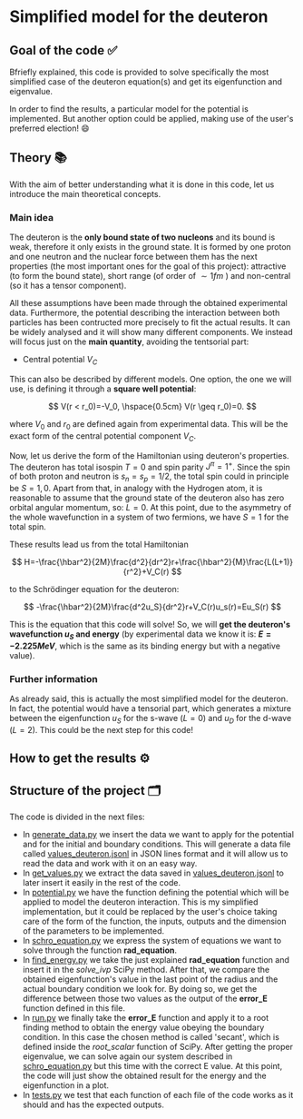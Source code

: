 # Simplified model for the deuteron

## Goal of the code :white_check_mark:

Bfriefly explained, this code is provided to solve specifically the most simplified case of the deuteron equation(s) and get its eigenfunction and eigenvalue.

In order to find the results, a particular model for the potential is implemented. But another option could be applied, making use of the user's preferred election! :smile:

## Theory :books:

With the aim of better understanding what it is done in this code, let us introduce the main theoretical concepts.

### Main idea

The deuteron is the **only bound state of two nucleons** and its bound is weak, therefore it only exists in the ground state. It is formed by one proton and one neutron and the nuclear force between them has the next properties (the most important ones for the goal of this project): attractive (to form the bound state), short range (of order of $\sim 1fm$ ) and non-central (so it has a tensor component). 

All these assumptions have been made through the obtained experimental data. Furthermore, the potential describing the interaction between both particles has been contructed more precisely to fit the actual results. It can be widely analysed and it will show many different components. We instead will focus just on the **main quantity**, avoiding the tentsorial part:
- Central potential $V_C$

This can also be described by different models. One option, the one we will use, is defining it through a **square well potential**:

$$ V(r < r_0)=-V_0, \hspace{0.5cm} V(r \geq r_0)=0.
$$

where $V_0$ and $r_0$ are defined again from experimental data. This will be the exact form of the central potential component $V_C$.

Now, let us derive the form of the Hamiltonian using deuteron's properties. The deuteron has total isospin $T=0$ and spin parity $J^{\pi}=1^+$. Since the spin of both proton and neutron is $s_n=s_p=1/2$, the total spin could in principle be $S=1,0$. Apart from that, in analogy with the Hydrogen atom, it is reasonable to assume that the ground state of the deuteron also has zero orbital angular momentum, so: $L=0$. At this point, due to the asymmetry of the whole wavefunction in a system of two fermions, we have $S=1$ for the total spin.

These results lead us from the total Hamiltonian

$$ H=-\frac{\hbar^2}{2M}\frac{d^2}{dr^2}r+\frac{\hbar^2}{M}\frac{L(L+1)}{r^2}+V_C(r)
$$

to the Schrödinger equation for the deuteron:

$$ -\frac{\hbar^2}{2M}\frac{d^2u_S}{dr^2}r+V_C(r)u_s(r)=Eu_S(r)
$$

This is the equation that this code will solve! So, we will **get the deuteron's wavefunction $u_S$ and energy** (by experimental data we know it is: **$E=-2.225 MeV$**, which is the same as its binding energy but with a negative value).

### Further information

As already said, this is actually the most simplified model for the deuteron. In fact, the potential would have a tensorial part, which generates a mixture between the eigenfunction $u_S$ for the s-wave ($L=0$) and $u_D$ for the d-wave ($L=2$). This could be the next step for this code!

## How to get the results :gear:

## Structure of the project :card_index_dividers:
The code is divided in the next files:
- In [generate_data.py](generate_data.py) we insert the data we want to apply for the potential and for the initial and boundary conditions. This will generate a data file called [values_deuteron.jsonl](values_deuteron.jsonl) in JSON lines format and it will allow us to read the data and work with it on an easy way.
- In [get_values.py](get_values.py) we extract the data saved in [values_deuteron.jsonl](values_deuteron.jsonl) to later insert it easily in the rest of the code.
- In [potential.py](potential.py) we have the function defining the potential which will be applied to model the deuteron interaction. This is my simplified implementation, but it could be replaced by the user's choice taking care of the form of the function, the inputs, outputs and the dimension of the parameters to be implemented.
- In [schro_equation.py](schro_equation.py) we express the system of equations we want to solve through the function **rad_equation**.
- In [find_energy.py](find_energy.py) we take the just explained **rad_equation** function and insert it in the _solve_ivp_ SciPy method. After that, we compare the obtained eigenfunction's value in the last point of the radius and the actual boundary condition we look for. By doing so, we get the difference between those two values as the output of the **error_E** function defined in this file.
- In [run.py](run.py) we finally take the **error_E** function and apply it to a root finding method to obtain the energy value obeying the boundary condition. In this case the chosen method is called 'secant', which is defined inside the _root_scalar_ function of SciPy. After getting the proper eigenvalue, we can solve again our system described in [schro_equation.py](schro_equation.py) but this time with the correct E value. At this point, the code will just show the obtained result for the energy and the eigenfunction in a plot.
- In [tests.py](tests.py) we test that each function of each file of the code works as it should and has the expected outputs.

